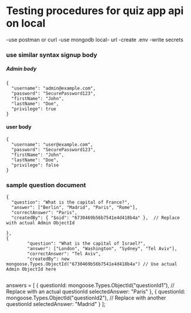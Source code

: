 # Testing procedures for quiz app api on local
-use postman or curl
-use mongodb local- url
-create .env 
    -write secrets


### use similar syntax signup body
##### Admin body
```
{
  "username": "admin@example.com",
  "password": "SecurePassword123",
  "firstName": "John",
  "lastName": "Doe",
  "privilege": true
}
```
#### user body
```
{
  "username": "user@example.com",
  "password": "SecurePassword123",
  "firstName": "John",
  "lastName": "Doe",
  "privilege": false
}
```

### sample question document

```
{
  "question": "What is the capital of France?",
  "answer": ["Berlin", "Madrid", "Paris", "Rome"],
  "correctAnswer": "Paris",
  "createdBy": { "$oid": "6730469b56b7541e4d418b4a" },  // Replace with actual Admin ObjectId
 
},
{
        "question": "What is the capital of Israel?",
        "answer": ["London", "Washington", "Sydney", "Tel Aviv"],
        "correctAnswer": "Tel Aviv",
        "createdBy": new mongoose.Types.ObjectId("6730469b56b7541e4d418b4a") // Use actual Admin ObjectId here
    
```
answers = [
            {
                questionId: mongoose.Types.ObjectId("questionId1"), // Replace with an actual questionId
                selectedAnswer: "Paris"
            },
            {
                questionId: mongoose.Types.ObjectId("questionId2"), // Replace with another questionId
                selectedAnswer: "Madrid"
            }
        ];